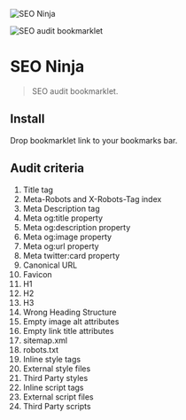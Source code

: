 ![SEO Ninja](https://dummyimage.com/1000x300/255A62/ffffff&text=SEO+Ninja)

![SEO audit bookmarklet](https://dummyimage.com/1000x100/255A62/ffffff&text=SEO+audit+bookmarklet)


SEO Ninja
=========

> SEO audit bookmarklet.


Install
-------

Drop bookmarklet link to your bookmarks bar.


Audit criteria
--------------

<ol>
	<li>Title tag</li>
	<li>Meta-Robots and X-Robots-Tag index</li>
	<li>Meta Description tag</li>
	<li>Meta og:title property</li>
	<li>Meta og:description property</li>
	<li>Meta og:image property</li>
	<li>Meta og:url property</li>
	<li>Meta twitter:card property</li>
	<li>Canonical URL</li>
	<li>Favicon</li>
	<li>H1</li>
	<li>H2</li>
	<li>H3</li>
	<li>Wrong Heading Structure</li>
	<li>Empty image alt attributes</li>
	<li>Empty link title attributes</li>
	<li>sitemap.xml</li>
	<li>robots.txt</li>
	<li>Inline style tags</li>
	<li>External style files</li>
	<li>Third Party styles</li>
	<li>Inline script tags</li>
	<li>External script files</li>
	<li>Third Party scripts</li>
</ol>
